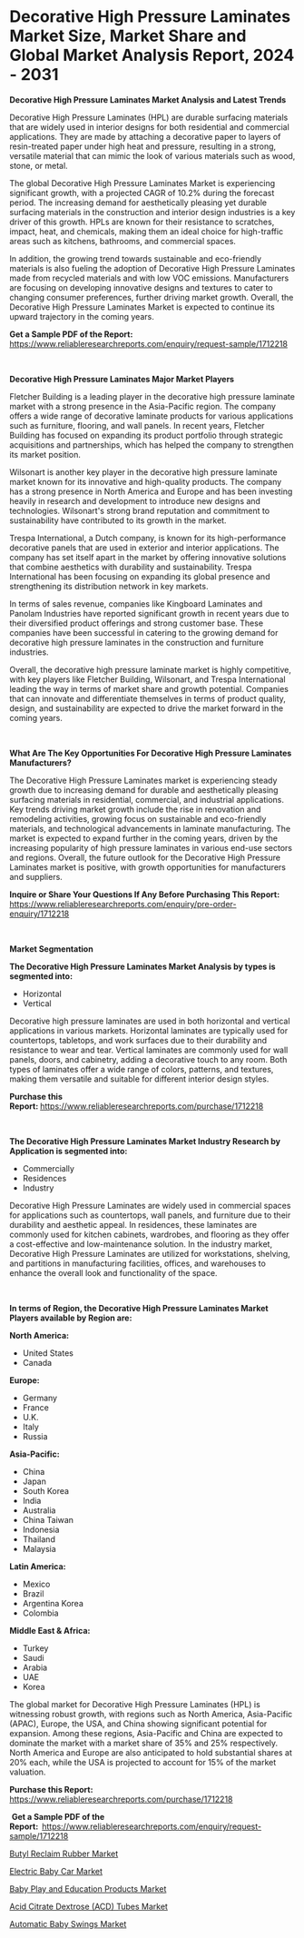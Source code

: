 <p><h1>Decorative High Pressure Laminates Market Size, Market Share and Global Market Analysis Report, 2024 - 2031</h1></p><p><strong>Decorative High Pressure Laminates Market Analysis and Latest Trends</strong></p>
<p><p>Decorative High Pressure Laminates (HPL) are durable surfacing materials that are widely used in interior designs for both residential and commercial applications. They are made by attaching a decorative paper to layers of resin-treated paper under high heat and pressure, resulting in a strong, versatile material that can mimic the look of various materials such as wood, stone, or metal.</p><p>The global Decorative High Pressure Laminates Market is experiencing significant growth, with a projected CAGR of 10.2% during the forecast period. The increasing demand for aesthetically pleasing yet durable surfacing materials in the construction and interior design industries is a key driver of this growth. HPLs are known for their resistance to scratches, impact, heat, and chemicals, making them an ideal choice for high-traffic areas such as kitchens, bathrooms, and commercial spaces.</p><p>In addition, the growing trend towards sustainable and eco-friendly materials is also fueling the adoption of Decorative High Pressure Laminates made from recycled materials and with low VOC emissions. Manufacturers are focusing on developing innovative designs and textures to cater to changing consumer preferences, further driving market growth. Overall, the Decorative High Pressure Laminates Market is expected to continue its upward trajectory in the coming years.</p></p>
<p><strong>Get a Sample PDF of the Report:&nbsp;</strong> <a href="https://www.reliableresearchreports.com/enquiry/request-sample/1712218">https://www.reliableresearchreports.com/enquiry/request-sample/1712218</a></p>
<p>&nbsp;</p>
<p><strong>Decorative High Pressure Laminates Major Market Players</strong></p>
<p><p>Fletcher Building is a leading player in the decorative high pressure laminate market with a strong presence in the Asia-Pacific region. The company offers a wide range of decorative laminate products for various applications such as furniture, flooring, and wall panels. In recent years, Fletcher Building has focused on expanding its product portfolio through strategic acquisitions and partnerships, which has helped the company to strengthen its market position.</p><p>Wilsonart is another key player in the decorative high pressure laminate market known for its innovative and high-quality products. The company has a strong presence in North America and Europe and has been investing heavily in research and development to introduce new designs and technologies. Wilsonart's strong brand reputation and commitment to sustainability have contributed to its growth in the market.</p><p>Trespa International, a Dutch company, is known for its high-performance decorative panels that are used in exterior and interior applications. The company has set itself apart in the market by offering innovative solutions that combine aesthetics with durability and sustainability. Trespa International has been focusing on expanding its global presence and strengthening its distribution network in key markets.</p><p>In terms of sales revenue, companies like Kingboard Laminates and Panolam Industries have reported significant growth in recent years due to their diversified product offerings and strong customer base. These companies have been successful in catering to the growing demand for decorative high pressure laminates in the construction and furniture industries.</p><p>Overall, the decorative high pressure laminate market is highly competitive, with key players like Fletcher Building, Wilsonart, and Trespa International leading the way in terms of market share and growth potential. Companies that can innovate and differentiate themselves in terms of product quality, design, and sustainability are expected to drive the market forward in the coming years.</p></p>
<p>&nbsp;</p>
<p><strong>What Are The Key Opportunities For Decorative High Pressure Laminates Manufacturers?</strong></p>
<p><p>The Decorative High Pressure Laminates market is experiencing steady growth due to increasing demand for durable and aesthetically pleasing surfacing materials in residential, commercial, and industrial applications. Key trends driving market growth include the rise in renovation and remodeling activities, growing focus on sustainable and eco-friendly materials, and technological advancements in laminate manufacturing. The market is expected to expand further in the coming years, driven by the increasing popularity of high pressure laminates in various end-use sectors and regions. Overall, the future outlook for the Decorative High Pressure Laminates market is positive, with growth opportunities for manufacturers and suppliers.</p></p>
<p><strong>Inquire or Share Your Questions If Any Before Purchasing This Report:</strong> <a href="https://www.reliableresearchreports.com/enquiry/pre-order-enquiry/1712218">https://www.reliableresearchreports.com/enquiry/pre-order-enquiry/1712218</a></p>
<p>&nbsp;</p>
<p><strong>Market Segmentation</strong></p>
<p><strong>The Decorative High Pressure Laminates Market Analysis by types is segmented into:</strong></p>
<p><ul><li>Horizontal</li><li>Vertical</li></ul></p>
<p><p>Decorative high pressure laminates are used in both horizontal and vertical applications in various markets. Horizontal laminates are typically used for countertops, tabletops, and work surfaces due to their durability and resistance to wear and tear. Vertical laminates are commonly used for wall panels, doors, and cabinetry, adding a decorative touch to any room. Both types of laminates offer a wide range of colors, patterns, and textures, making them versatile and suitable for different interior design styles.</p></p>
<p><strong>Purchase this Report:&nbsp;</strong><a href="https://www.reliableresearchreports.com/purchase/1712218">https://www.reliableresearchreports.com/purchase/1712218</a></p>
<p>&nbsp;</p>
<p><strong>The Decorative High Pressure Laminates Market Industry Research by Application is segmented into:</strong></p>
<p><ul><li>Commercially</li><li>Residences</li><li>Industry</li></ul></p>
<p><p>Decorative High Pressure Laminates are widely used in commercial spaces for applications such as countertops, wall panels, and furniture due to their durability and aesthetic appeal. In residences, these laminates are commonly used for kitchen cabinets, wardrobes, and flooring as they offer a cost-effective and low-maintenance solution. In the industry market, Decorative High Pressure Laminates are utilized for workstations, shelving, and partitions in manufacturing facilities, offices, and warehouses to enhance the overall look and functionality of the space.</p></p>
<p>&nbsp;</p>
<p><strong>In terms of Region, the Decorative High Pressure Laminates Market Players available by Region are:</strong></p>
<p>
    <p> <strong> North America: </strong>
        <ul>
            <li>United States</li>
            <li>Canada</li>
        </ul>
        </p> 
    <p> <strong> Europe: </strong>
        <ul>
            <li>Germany</li>
            <li>France</li>
            <li>U.K.</li>
            <li>Italy</li>
            <li>Russia</li>
        </ul>
        </p> 
    <p> <strong> Asia-Pacific: </strong>
        <ul>
            <li>China</li>
            <li>Japan</li>
            <li>South Korea</li>
            <li>India</li>
            <li>Australia</li>
            <li>China Taiwan</li>
            <li>Indonesia</li>
            <li>Thailand</li>
            <li>Malaysia</li>
        </ul>
        </p> 
    <p> <strong> Latin America: </strong>
        <ul>
            <li>Mexico</li>
            <li>Brazil</li>
            <li>Argentina Korea</li>
            <li>Colombia</li>
        </ul>
        </p> 
    <p> <strong> Middle East & Africa: </strong>
        <ul>
            <li>Turkey</li>
            <li>Saudi</li>
            <li>Arabia</li>
            <li>UAE</li>
            <li>Korea</li>
        </ul>
    </p>
    </p>
<p><p>The global market for Decorative High Pressure Laminates (HPL) is witnessing robust growth, with regions such as North America, Asia-Pacific (APAC), Europe, the USA, and China showing significant potential for expansion. Among these regions, Asia-Pacific and China are expected to dominate the market with a market share of 35% and 25% respectively. North America and Europe are also anticipated to hold substantial shares at 20% each, while the USA is projected to account for 15% of the market valuation.</p></p>
<p><strong>Purchase this Report: </strong><a href="https://www.reliableresearchreports.com/purchase/1712218">https://www.reliableresearchreports.com/purchase/1712218</a></p>
<p>&nbsp;<strong>Get a Sample PDF of the Report:&nbsp;&nbsp;</strong><a href="https://www.reliableresearchreports.com/enquiry/request-sample/1712218">https://www.reliableresearchreports.com/enquiry/request-sample/1712218</a></p>
<p><strong></strong></p>
<p><p><a href="https://github.com/arionmp/Market-Research-Report-List-2/blob/main/butyl-reclaim-rubber-market.md">Butyl Reclaim Rubber Market</a></p><p><a href="https://github.com/markusgodoy/Market-Research-Report-List-2/blob/main/electric-baby-car-market.md">Electric Baby Car Market</a></p><p><a href="https://github.com/vimar16th/Market-Research-Report-List-3/blob/main/baby-play-and-education-products-market.md">Baby Play and Education Products Market</a></p><p><a href="https://github.com/JameTravis/Market-Research-Report-List-3/blob/main/acid-citrate-dextrose-acd-tubes-market.md">Acid Citrate Dextrose (ACD) Tubes Market</a></p><p><a href="https://github.com/luckyshygirl/Market-Research-Report-List-3/blob/main/automatic-baby-swings-market.md">Automatic Baby Swings Market</a></p></p>